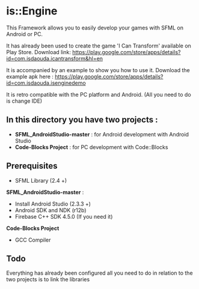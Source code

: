 # is::Engine

This Framework allows you to easily develop your games with SFML on Android or PC.

It has already been used to create the game 'I Can Transform' available on Play Store.
Download link: https://play.google.com/store/apps/details?id=com.isdaouda.icantransform&hl=en

It is accompanied by an example to show you how to use it.
Download the example apk here : https://play.google.com/store/apps/details?id=com.isdaouda.isenginedemo

It is retro compatible with the PC platform and Android. (All you need to do is change IDE)

## In this directory you have two projects :
- **SFML_AndroidStudio-master** : for Android development with Android Studio
- **Code-Blocks Project**       : for PC development with Code::Blocks

## Prerequisites
- SFML Library (2.4 +)

**SFML_AndroidStudio-master** :
- Install Android Studio (2.3.3 +)
- Android SDK and NDK (r12b)
- Firebase C++ SDK 4.5.0 (If you need it)

**Code-Blocks Project**
- GCC Compiler

## Todo
Everything has already been configured all you need to do in relation to the two projects is to link the libraries
